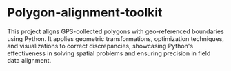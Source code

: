 # Polygon-alignment-toolkit
This project aligns GPS-collected polygons with geo-referenced boundaries using Python. It applies geometric transformations, optimization techniques, and visualizations to correct discrepancies, showcasing Python's effectiveness in solving spatial problems and ensuring precision in field data alignment.

